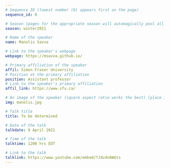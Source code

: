 ```yaml
---
# Sequence ID (lowest number (0) appears first on the page)
sequence_id: 8

# Season (pages for the appropriate season will automagically pool all speakers that gave a talk in the season)
season: winter2021

# Name of the speaker
name: Manolis Savva

# Link to the speaker's webpage
webpage: https://msavva.github.io/

# Primary affiliation of the speaker
affil: Simon Fraser University
# Position at the primary affiliation
position: Assistant professor
# Link to the speaker's primary affiliation
affil_link: https://www.sfu.ca/

# An image of the speaker (square aspect ratio works the best) (place in the `assets/img/speakers` directory)
img: manolis.jpg

# Talk title
title: To be determined

# Date of the talk
talkdate: 9 April 2021

# Time of the talk
talktime: 1200 hrs EDT

# Link to the talk
talklink: https://www.youtube.com/embed/TJdvdnAWGts
---
```


<!-- Whatever you write below will be disregarded -->
